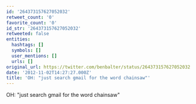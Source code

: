 ```yaml
---
id: '264373157627052032'
retweet_count: '0'
favorite_count: '0'
id_str: '264373157627052032'
retweeted: false
entities:
  hashtags: []
  symbols: []
  user_mentions: []
  urls: []
original_url: https://twitter.com/benbalter/status/264373157627052032
date: '2012-11-02T14:27:27.000Z'
title: 'OH: "just search gmail for the word chainsaw"'
---
```


OH: "just search gmail for the word chainsaw"